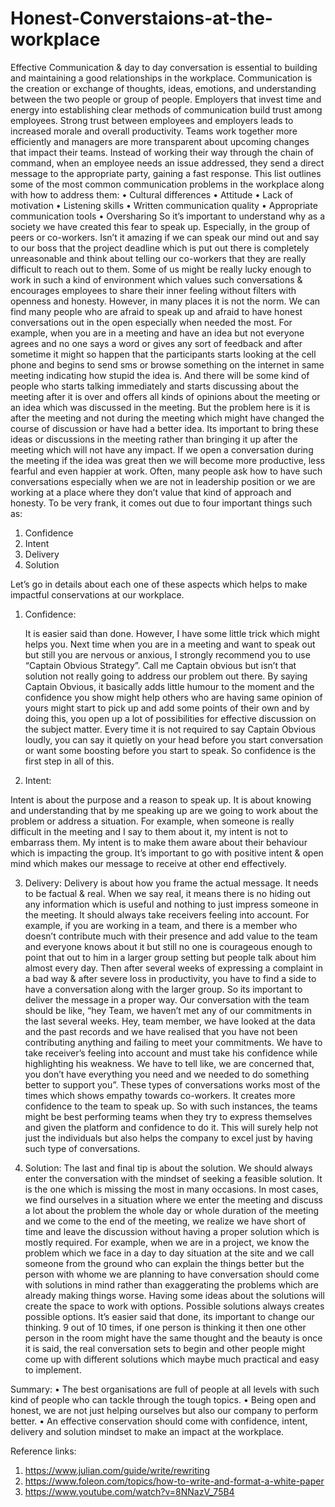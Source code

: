 # Honest-Converstaions-at-the-workplace

Effective Communication & day to day conversation is essential to building and maintaining a good relationships in the workplace. Communication is the creation or exchange of thoughts, ideas, emotions, and understanding between the two people or group of people. 
Employers that invest time and energy into establishing clear methods of communication build trust among employees. Strong trust between employees and employers leads to increased morale and overall productivity. Teams work together more efficiently and managers are more transparent about upcoming changes that impact their teams. Instead of working their way through the chain of command, when an employee needs an issue addressed, they send a direct message to the appropriate party, gaining a fast response.
This list outlines some of the most common communication problems in the workplace along with how to address them:
•	Cultural differences
•	Attitude
•	Lack of motivation
•	Listening skills
•	Written communication quality
•	Appropriate communication tools
•	Oversharing
So it’s important to understand why as a society we have created this fear to speak up. Especially, in the group of peers or co-workers. Isn’t it amazing if we can speak our mind out and say to our boss that the project deadline which is put out there is completely unreasonable and think about telling our co-workers that they are really difficult to reach out to them. 
Some of us might be really lucky enough to work in such a kind of environment which values such conversations & encourages employees to share their inner feeling without filters with openness and honesty. However, in many places it is not the norm. We can find many people who are afraid to speak up and afraid to have honest conversations out in the open especially when needed the most. For example, when you are in a meeting and have an idea but not everyone agrees and no one says a word or gives any sort of feedback and after sometime it might so happen that the participants starts looking at the cell phone and begins to send sms or browse something on the internet in same meeting indicating how stupid the idea is. And there will be some kind of people who starts talking immediately and starts discussing about the meeting after it is over and offers all kinds of opinions about the meeting or an idea which was discussed in the meeting.  But the problem here is it is after the meeting and not during the meeting which might have changed the course of discussion or have had a better idea. Its important to bring these ideas or discussions in the meeting rather than bringing it up after the meeting which will not have any impact. If we open a conversation during the meeting if the idea was great then we will become more productive, less fearful and even happier at work. Often, many people ask how to have such conversations especially when we are not in leadership position or we are working at a place where they don’t value that kind of approach and honesty. To be very frank, it comes out due to four important things such as:
1.	Confidence
2.	Intent
3.	Delivery
4.	Solution

Let’s go in details about each one of these aspects which helps to make impactful conservations at our workplace. 
1.	Confidence:
 
	It is easier said than done. However, I have some little trick which might helps you. Next time when you are in a meeting and want to speak out but still you are nervous or anxious, I strongly recommend you to use “Captain Obvious Strategy”. Call me Captain obvious but isn’t that solution not really going to address our problem out there. By saying Captain Obvious, it basically adds little humour to the moment and the confidence you show might help others who are having same opinion of yours might start to pick up and add some points of their own and by doing this, you open up a lot of possibilities for effective discussion on the subject matter. Every time it is not required to say Captain Obvious loudly, you can say it quietly on your head before you start conversation or want some boosting before you start to speak. So confidence is the first step in all of this.  

2.	Intent:
 
Intent is about the purpose and a reason to speak up. It is about knowing and understanding that by me speaking up are we going to work about the problem or address a situation. For example, when someone is really difficult in the meeting and I say to them about it, my intent is not to embarrass them. My intent is to make them aware about their behaviour which is impacting the group. It’s important to go with positive intent & open mind which makes our message to receive at other end effectively.

3.	Delivery: 
Delivery is about how you frame the actual message. It needs to be factual & real. When we say real, it means there is no hiding out any information which is useful and nothing to just impress someone in the meeting. It should always take receivers feeling into account. For example, if you are working in a team, and there is a member who doesn’t contribute much with their presence and add value to the team and everyone knows about it but still no one is courageous enough to point that out to him in a larger group setting but people talk about him almost every day. Then after several weeks of expressing a complaint in a bad way & after severe loss in productivity, you have to find a side to have a conversation along with the larger group. So its important to deliver the message in a proper way. Our conversation with the team should be like, “hey Team, we haven’t met any of our commitments in the last several weeks. Hey, team member, we have looked at the data and the past records and we have realised that you have not been contributing anything and failing to meet your commitments. We have to take receiver’s feeling into account and must take his confidence while highlighting his weakness. We have to tell like, we are concerned that, you don’t have everything you need and we needed to do something better to support you”. These types of conversations works most of the times which shows empathy towards co-workers. It creates more confidence to the team to speak up. So with such instances, the teams might be best performing teams when they try to express themselves and given the platform and confidence to do it. This will surely help not just the individuals but also helps the company to excel just by having such type of conversations. 
 
4.	Solution:
The last and final tip is about the solution. We should always enter the conversation with the mindset of seeking a feasible solution. It is the one which is missing the most in many occasions. In most cases, we find ourselves in a situation where we enter the meeting and discuss a lot about the problem the whole day or whole duration of the meeting and we come to the end of the meeting, we realize we have short of time and leave the discussion without having a proper solution which is mostly required. For example, when we are in a project, we know the problem which we face in a day to day situation at the site and we call someone from the ground who can explain the things better but the person with whome we are planning to have conversation should come with solutions in mind rather than exaggerating the problems which are already making things worse. Having some ideas about the solutions will create the space to work with options. Possible solutions always creates possible options. It’s easier said that done, its important to change our thinking. 9 out of 10 times, if one person is thinking it then one other person in the room might have the same thought and the beauty is once it is said, the real conversation sets to begin and other people might come up with different solutions which maybe much practical and easy to implement. 
 

Summary:
•	The best organisations are full of people at all levels with such kind of people who can tackle through the tough topics.
•	Being open and honest, we are not just helping ourselves but also our company to perform better. 
•	An effective conservation should come with confidence, intent, delivery and solution mindset to make an impact at the workplace. 

Reference links: 
1.	https://www.julian.com/guide/write/rewriting 
2.	https://www.foleon.com/topics/how-to-write-and-format-a-white-paper 
3.	https://www.youtube.com/watch?v=8NNazV_75B4 
